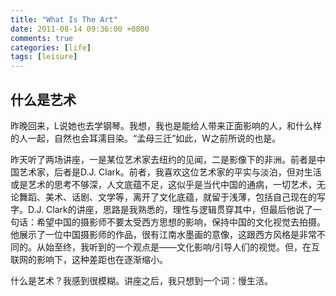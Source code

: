```yaml
---
title: "What Is The Art"
date: 2011-08-14 09:36:00 +0800
comments: true
categories: [life]
tags: [leisure]
---
```


## 什么是艺术

昨晚回来，L说她也去学钢琴。我想，我也是能给人带来正面影响的人，和什么样的人一起，自然也会耳濡目染。“孟母三迁”如此，W之前所说的也是。

昨天听了两场讲座，一是某位艺术家去纽约的见闻，二是影像下的非洲。前者是中国艺术家，后者是D.J. Clark。前者，我喜欢这位艺术家的平实与淡泊，但对生活或是艺术的思考不够深，人文底蕴不足，这似乎是当代中国的通病，一切艺术，无论舞蹈、美术、话剧、文学等，离开了文化底蕴，就留于浅薄，包括自己现在的写字。D.J. Clark的讲座，思路是我熟悉的，理性与逻辑贯穿其中，但最后他说了一句话：希望中国的摄影师不要太受西方思想的影响，保持中国的文化视觉去拍摄。他展示了一位中国摄影师的作品，很有江南水墨画的意像，这跟西方风格是非常不同的。从始至终，我听到的一个观点是——文化影响/引导人们的视觉。但，在互联网的影响下，这种差距也在逐渐缩小。

什么是艺术？我感到很模糊。讲座之后，我只想到一个词：慢生活。
